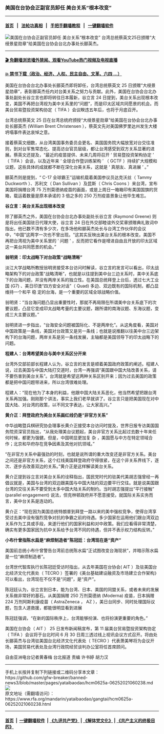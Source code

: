 ### 美国在台协会正副官员卸任 美台关系“根本改变”
------------------------

#### [首页](https://github.com/gfw-breaker/banned-news3/blob/master/README.md) &nbsp;&nbsp;|&nbsp;&nbsp; [法轮功真相](https://github.com/begood0513/basic/blob/master/README.md)  &nbsp;&nbsp;|&nbsp;&nbsp; [手把手翻墙教程](https://github.com/gfw-breaker/guides/wiki)  &nbsp;&nbsp;|&nbsp;&nbsp; [一键翻墙软件](https://github.com/gfw-breaker/nogfw/blob/master/README.md)  



<div id="headerimg">
 <img alt="美国在台协会正副官员卸任 美台关系“根本改变”" src="https://www.rfa.org/mandarin/yataibaodao/gangtai/hcm0625a-06252021060238.html/@@images/5f609036-5e8a-47c0-a978-267f1b525a71.jpeg" title="美国在台协会正副官员卸任 美台关系“根本改变”"/>
 <span class="lead_image_caption">
  台湾总统蔡英文25日颁赠“大绶景星勋章”给美国在台协会台北办事处长郦英杰。
 </span>
 <!-- zoomattribute -->
</div>

<hr/>


#### [ 🎬  免翻墙浏览墙外禁闻、观看YouTube热门视频及电视直播](https://github.com/gfw-breaker/HelloWorld)

#### [ 💥  禁书下载（政治、经济、人权、民主自由、文革、六四 ...）](https://github.com/gfw-breaker/books/blob/master/README.md)

<div id="storytext">
 <p class="p3">
  美国在台协会台北办事处长郦英杰即将卸任，台湾总统蔡英文
  <span class="s2">
   25
  </span>
  日颁赠“大绶景星勋章”，表彰郦英杰任内对台美关系之努力与贡献。此外，美国在台协会台北办事处副处长谷立言也即将转往日本履新，谷立言
  <span class="s2">
   24
  </span>
  日提到，美台关系出现根本改变，美国不再把台湾视为美中关系里的“问题”，而是印太区域共同愿景的机会。而美台贸易暨投资架构协定（
  <span class="s2">
   TIFA
  </span>
  ）会议睽违五年后，也将于月底召开。
 </p>
 <p class="p3">
  台湾总统蔡英文
  <span class="s2">
   25
  </span>
  日在台湾总统府颁授“大绶景星勋章”给美国在台协会台北办事处长郦英杰
  <span class="s2">
   (William Brent Christensen
  </span>
  ），蔡英文先对美国佛罗里达州发生大楼坍塌事件表达哀悼之意。
 </p>
 <p class="p3">
  接着蔡英文细数，从台湾美国事务委员会更名、美国国务院大幅放宽对台交往准则，到对台军售常态化、提高访台官员层级，都让台湾感受到双方关系显著的进展。蔡英文还提及，“最近的疫苗提供、未来几周将召开
  <span class="s2">
   ‘
  </span>
  贸易暨投资架构协定
  <span class="s2">
   ’
  </span>
  （
  <span class="s2">
   TIFA
  </span>
  ）会谈，以及近年来
  <span class="s2">
   ‘
  </span>
  全球合作暨训练架构
  <span class="s2">
   ’
  </span>
  （
  <span class="s2">
   GCTF
  </span>
  ）持续扩大规模和议题，这些具体的成就都不断在深化台美关系，这就是
  <span class="s2">
   ‘
  </span>
  真朋友、真进展
  <span class="s2">
   ’
  </span>
  。”
 </p>
 <p class="p3">
  郦英杰则是提到，“
  <span class="s2">
   C-17
  </span>
  全球霸王”运输机载着美国参议员达克沃丝（
  <span class="s2">
   Tammy Duckworth
  </span>
  ）、苏利文（
  <span class="s2">
   Dan Sullivan
  </span>
  ）及昆斯（
  <span class="s2">
   Chris Coons
  </span>
  ）来台湾，宣布美国将捐赠台湾
  <span class="s2">
   75
  </span>
  万剂莫德纳疫苗的画面，或是上周日一箱箱印有美国国旗的货箱，载运着数量是原本承诺的
  <span class="s2">
   3
  </span>
  倍之多的
  <span class="s2">
   250
  </span>
  万剂疫苗景象让他毕生难忘。
 </p>
 <p class="p3">
  <strong>
   谷立言：美台关系出现根本改变
  </strong>
 </p>
 <p class="p3">
  除了郦英杰之外，美国在台协会台北办事处副处长谷立言
  <span class="s2">
   (Raymond Greene)
  </span>
  则是将出任美国驻日代理大使，谷立言
  <span class="s2">
   24
  </span>
  日在外交部睦谊外交奖章颁赠典礼致词中指出，他已数不清有多少次，在多场他和郦英杰处长与台湾工作伙伴的会议中，“中国”这两字一次也不曾出现。“这其实反映出美台关系的根本改变。美国不再把台湾视为美中关系里的
  <span class="s2">
   ’
  </span>
  问题
  <span class="s2">
   ’
  </span>
  ，反而把它看作是增进自由且开放的印太区域这一美台共同愿景的机会。”
 </p>
 <p class="p3">
  <strong>
   翁明贤：印太战略下对台政策“战略清晰”
  </strong>
 </p>
 <p class="p3">
  淡江大学战略所教授翁明贤接受本台访问时解读，谷立言的发言可以看出，印太战略架构下的对台政策“战略清晰”，也就是以往提到美中台三边关系时，美中关系底下的台海问题，并没有两岸关系的独立性。在美国总统拜登上台后，透过七大工业国
  <span class="s2">
   (G7)
  </span>
  、美日印澳“四方安全对话”（
  <span class="s2">
   Quad)
  </span>
  多边、双边既有的国际机制，都凸显维持一个和平
  <span class="s3">
   稳
  </span>
  定的台海，是一个重要的区域全球战略价值。
 </p>
 <p class="p3">
  翁明贤：“当台海问题凸显出重要性时，那就不再局限在所谓美中台关系底下的次要议题，凸显它变成印太战略考量的主要议题，跟所谓的南海议题、东海议题，变成三大主要议题。”
 </p>
 <p class="p3">
  翁明贤进一步指出，“台海安全问题被国际化、不是两岸化”。从这角度看，美国对中国政策是一条线，美国对台政策又是另一条线；也就是说推翻以往美中台三边架构下的台海问题，两岸关系是另一条线发展，主轴都是美国领导下的印太战略下的问题。
 </p>
 <p class="p3">
  <strong>
   程建人：台湾希望美台与美中关系区分开来
  </strong>
 </p>
 <p class="p3">
  台湾外交部前部长程建人认为，谷立言的发言是顺着美国政府政策的阐述。程建人说，过去美国与中国大陆打交道时，台湾一再强调“美国跟中国大陆改善关系，请不要伤害到美台关系”。台湾就是希望这两种关系区别开来；因为过去美国的政策都是把中国问题带进来，所以台湾很难处理。
 </p>
 <p class="p3">
  程建人：“现在他为了本身的利益，他跟中国大陆关系恶化，他当然希望把跟台湾关系再加强。刚刚那个讲法，事实上我们老早就讲了。谷立言只是把美国现在对中国大陆、对台湾的政策，以不同文字表达，让大家高兴。”
 </p>
 <p class="p3">
  <strong>
   黄介正：拜登政府为美台关系画红线仍是“非官方关系”
  </strong>
 </p>
 <p class="p3">
  中华战略暨兵棋研究协会理事长黄介正接受本台访问时提及，世界日报专访美国国务院资深官员指出，“从我处理美台议题起，美台非官方关系比起过去数十年来任何时候，都更为强健。但是，中国明显更加复
  <span class="s3">
   杂
  </span>
  ，美国愿与中方在特定领域合作；北京和华府存在竞争因素及其他对抗领域。”
 </p>
 <p class="p3">
  “在非官方关系中最强劲的时刻，也就是说所谓的重大改变还是非官方关系。美台之间还是非官方关系，这个红线美国拜登政府守得很紧，在这个非关系界线下，逐次、逐步去改善双边的关系。”黄介正是这样解读美台关系。
 </p>
 <p class="p3">
  黄介正提到谷立言对美台关系的诠释指出，国民党时代的驻美代美胡志强曾经一再倡议就是，美国与台湾的双边跟美国与中国大陆的双边要平行交往。就是说美国跟台湾的交往关系不要受到太多中国大陆关系的制约。当时胡志强提出“平行接触”
  <span class="s2">
   (parallel engagement)
  </span>
  说法，但克林顿政府并不愿意接受。就国际关系实务而言，美中台关系是连动的。
 </p>
 <p class="p3">
  黄介正：“现在因为美国总统特朗普到拜登一路以来的美中强权竞争，使得台湾享受过去美中没有强烈竞争对抗的争霸之前的待遇。多少国家在运用他们跟台湾双边关系作为工具或手段，来遂行他们的国家利益和对中政策。我们应看得非常清楚，确实有更多国家因为抗中关系给予台湾不同的待遇，但并不表示权力结构反转。”
 </p>
 <p class="p3">
  <strong>
   小布什曾指陈水扁是“麻烦制造者”陈冠廷：台湾现在是“资产”
  </strong>
 </p>
 <p class="p3">
  美国前总统小布什曾警告台湾前总统陈水扁“正试图改变台海现状”，并暗示陈水扁是一位“麻烦制造者”。
 </p>
 <p class="p3">
  台湾世代智库执行长陈冠廷受访时指出，从去年美国在台协会(
  <span class="s2">
   AIT
  </span>
  ）及驻美国台北经济文化代表处（
  <span class="s2">
   TECRO
  </span>
  ）签署的《美台基础建设融资及市场建立合作架构》可以看出，台湾现在不仅不是“问题”，是“资产”。
 </p>
 <p class="p3">
  陈冠廷认为，谷立言到日本，能为台湾、日本、美国的同盟关系，或者未来的发展关系做非常好的基石。从美国捐赠
  <span class="s2">
   250
  </span>
  万剂莫德纳
  <span class="s2">
   (Moderna)
  </span>
  疫苗，日本捐赠
  <span class="s2">
   224
  </span>
  万剂阿斯利康疫苗（
  <span class="s2">
   AstraZeneca
  </span>
  ，
  <span class="s2">
   AZ
  </span>
  ），美日台同步、同时处理国际议题，包含人道救援，都能很明显看到进展
 </p>
 <p class="p3">
  陈冠廷强调，“在新的国际秩序上，台湾能够扮演、也将扮演更重要的角色。”
 </p>
 <p class="p3">
  美国在台协会（
  <span class="s2">
   AIT
  </span>
  ）
  <span class="s2">
   25
  </span>
  日发布新闻稿宣布，第
  <span class="s2">
   11
  </span>
  届美台贸易暨投资架构协定（
  <span class="s2">
   TIFA
  </span>
  ）会议将于台北时间
  <span class="s2">
   6
  </span>
  月
  <span class="s2">
   30
  </span>
  日周三透过线上视讯会议方式召开。将由处长郦英杰与台湾驻美国台北经济文化代表处（
  <span class="s2">
   TECRO
  </span>
  ）代表萧美琴将为会议开场，美国贸易代表处及台湾行政院经贸谈判办公室将任首席顾问。
 </p>
 <p class="p2">
 </p>
 <p class="p3">
  自由亚洲电台记者黄春梅
  <span class="s2">
  </span>
  台北报道
  <span class="s2">
  </span>
  责编
  <span class="s2">
  </span>
  许书婷
  <span class="s2">
  </span>
  胡力汉
 </p>
</div>

<hr/>
手机上长按并复制下列链接或二维码分享本文章：<br/>
https://github.com/gfw-breaker/banned-news3/blob/master/pages/yataibaodao/hcm0625a-06252021060238.md <br/>
<a href='https://github.com/gfw-breaker/banned-news3/blob/master/pages/yataibaodao/hcm0625a-06252021060238.md'><img src='https://github.com/gfw-breaker/banned-news3/blob/master/pages/yataibaodao/hcm0625a-06252021060238.md.png'/></a> <br/>
原文地址（需翻墙访问）：https://www.rfa.org/mandarin/yataibaodao/gangtai/hcm0625a-06252021060238.html


------------------------
#### [首页](https://github.com/gfw-breaker/banned-news3/blob/master/README.md) &nbsp;|&nbsp; [一键翻墙软件](https://github.com/gfw-breaker/nogfw/blob/master/README.md) &nbsp;| [《九评共产党》](https://github.com/gfw-breaker/9ping.md/blob/master/README.md#九评之一评共产党是什么) | [《解体党文化》](https://github.com/gfw-breaker/jtdwh.md/blob/master/README.md) | [《共产主义的终极目的》](https://github.com/gfw-breaker/gczydzjmd.md/blob/master/README.md)


<img src='http://gfw-breaker.win/banned-news3/pages/yataibaodao/hcm0625a-06252021060238.md' width='0px' height='0px'/>